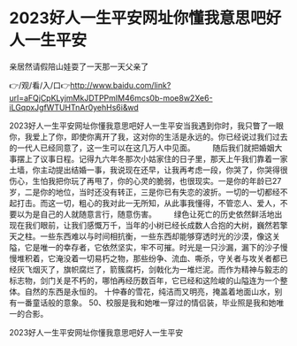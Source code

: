 # 2023好人一生平安网址你懂我意思吧好人一生平安
亲居然请假陪山娃耍了一天那一天父亲了

👉/观/看/入/口👉http://www.baidu.com/link?url=aFQjCpKLyjmMkJDTPPmIM46mcs0b-moe8w2Xe6-iLGqpxJgfWTUHTnAr0yehHs6i&wd

2023好人一生平安网址你懂我意思吧好人一生平安当我遇到你时，我只瞥了一眼你，我爱上了你，即使你离开了我，这对你的生活是永远的。你已经说过我们过去的一代人已经同意了，这一生可以在这几万人中见面。
　　随后我们就把婚姻大事摆上了议事日程。记得九六年冬那次小姑家住的日子里，那天上午我们靠着一家土墙，你主动提出结婚一事，我说现在还早，让我再考虑一段，你哭了，你哭得很伤心，生怕我把你玩了再甩了，你的心灵的脆弱，也很现实。一是你的年龄已27岁，二是你的地位，当时还没有转正，三是你已有失恋的波折。一切的一切都经不起打击。而这一切，粗心的我对此一无所知，从此事我懂得，不管恋人、爱人，不要以为是自己的人就随意言行，随意伤害。
　　绿色让死亡的历史依然鲜活地出现在我们眼前，让我们感慨万千，当年的小树已经长成数人合抱的大树，巍然若擎天之柱。一些东西难以与时间相抗衡，一些东西却能够穿透时光的沙漠，像这关隘，它是唯一的幸存者，它依然坚实，牢不可摧。时光是一只沙漏，漏下的沙子慢慢堆积着，它淹没着一切易朽之物，那些纷争、流血、嘶杀，守关者与攻关者都已经灰飞烟灭了，旗帜腐烂了，箭簇腐朽，剑戟化为一堆烂泥。而作为精神与毅志的标志物，剑门关是不朽的，哪怕再经历数百年，它已经和这险峻的山隘连为一个整体。自然的东西是永恒的。
十仲春的雪花，纯洁而又明亮，掩盖着地面山水，别有一番童话般的意象。
	50、校服是我和她唯一穿过的情侣装，毕业照是我和她唯一的合影。

2023好人一生平安网址你懂我意思吧好人一生平安
